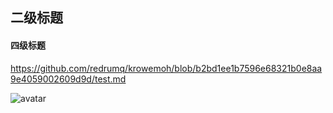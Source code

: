 
## 二级标题
####  四级标题


https://github.com/redrumq/krowemoh/blob/b2bd1ee1b7596e68321b0e8aa9e4059002609d9d/test.md


![avatar](http://i0.hdslb.com/bfs/article/125d882c379c965539fb528f31bdfc8c24713a82.jpg)

